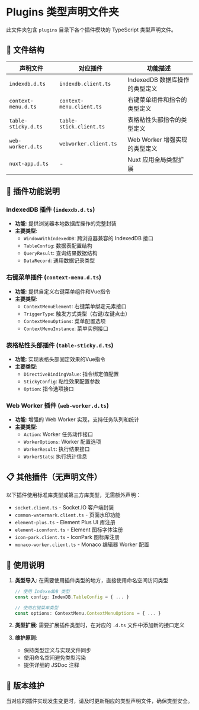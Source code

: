 # Plugins 类型声明文件夹

此文件夹包含 `plugins` 目录下各个插件模块的 TypeScript 类型声明文件。

## 📁 文件结构

| 声明文件            | 对应插件                 | 功能描述                       |
| ------------------- | ------------------------ | ------------------------------ |
| `indexdb.d.ts`      | `indexdb.client.ts`      | IndexedDB 数据库操作的类型定义 |
| `context-menu.d.ts` | `context-menu.client.ts` | 右键菜单组件和指令的类型定义   |
| `table-sticky.d.ts` | `table-stick.client.ts`  | 表格粘性头部指令的类型定义     |
| `web-worker.d.ts`   | `webworker.client.ts`    | Web Worker 增强实现的类型定义  |
| `nuxt-app.d.ts`     | -                        | Nuxt 应用全局类型扩展          |

## 🔧 插件功能说明

### IndexedDB 插件 (`indexdb.d.ts`)

- **功能**: 提供浏览器本地数据库操作的完整封装
- **主要类型**:
  - `WindowWithIndexedDB`: 跨浏览器兼容的 IndexedDB 接口
  - `TableConfig`: 数据表配置结构
  - `QueryResult`: 查询结果数据结构
  - `DataRecord`: 通用数据记录类型

### 右键菜单插件 (`context-menu.d.ts`)

- **功能**: 提供自定义右键菜单组件和Vue指令
- **主要类型**:
  - `ContextMenuElement`: 右键菜单绑定元素接口
  - `TriggerType`: 触发方式类型（右键/左键点击）
  - `ContextMenuOptions`: 菜单配置选项
  - `ContextMenuInstance`: 菜单实例接口

### 表格粘性头部插件 (`table-sticky.d.ts`)

- **功能**: 实现表格头部固定效果的Vue指令
- **主要类型**:
  - `DirectiveBindingValue`: 指令绑定值配置
  - `StickyConfig`: 粘性效果配置参数
  - `Option`: 指令选项接口

### Web Worker 插件 (`web-worker.d.ts`)

- **功能**: 增强的 Web Worker 实现，支持任务队列和统计
- **主要类型**:
  - `Action`: Worker 任务动作接口
  - `WorkerOptions`: Worker 配置选项
  - `WorkerResult`: 执行结果接口
  - `WorkerStats`: 执行统计信息

## 📋 其他插件（无声明文件）

以下插件使用标准库类型或第三方库类型，无需额外声明：

- `socket.client.ts` - Socket.IO 客户端封装
- `common-watermark.client.ts` - 页面水印功能
- `element-plus.ts` - Element Plus UI 库注册
- `element-iconfont.ts` - Element 图标字体注册
- `icon-park.client.ts` - IconPark 图标库注册
- `monaco-worker.client.ts` - Monaco 编辑器 Worker 配置

## 📝 使用说明

1. **类型导入**: 在需要使用插件类型的地方，直接使用命名空间访问类型

   ```typescript
   // 使用 IndexedDB 类型
   const config: IndexDB.TableConfig = { ... }

   // 使用右键菜单类型
   const options: ContextMenu.ContextMenuOptions = { ... }
   ```

2. **类型扩展**: 需要扩展插件类型时，在对应的 `.d.ts` 文件中添加新的接口定义

3. **维护原则**:
   - 保持类型定义与实现文件同步
   - 使用命名空间避免类型污染
   - 提供详细的 JSDoc 注释

## 🔄 版本维护

当对应的插件实现发生变更时，请及时更新相应的类型声明文件，确保类型安全。
